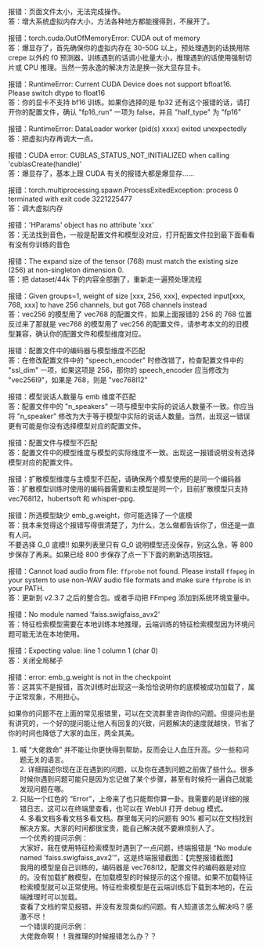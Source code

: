 报错：页面文件太小，无法完成操作。  
答：增大系统虚拟内存大小，方法各种地方都能搜得到，不展开了。  

报错：torch.cuda.OutOfMemoryError: CUDA out of memory  
答：爆显存了，首先确保你的虚拟内存在 30-50G 以上，预处理遇到的话换用除 crepe 以外的 f0 预测器，训练遇到的话调小批量大小，推理遇到的话使用强制切片或 CPU 推理。当然一劳永逸的解决方法是换一张大显存显卡。  

报错：RuntimeError: Current CUDA Device does not support bfloat16. Please switch dtype to float16  
答：你的显卡不支持 bf16 训练。如果你选择的是 fp32 还有这个报错的话，请打开你的配置文件，确认 "fp16_run" 一项为 false，并且 "half_type" 为 "fp16"  

报错：RuntimeError: DataLoader worker (pid(s) xxxx) exited unexpectedly  
答：把虚拟内存再调大一点。  

报错：CUDA error: CUBLAS_STATUS_NOT_INITIALIZED when calling 'cublasCreate(handle)'  
答：爆显存了，基本上跟 CUDA 有关的报错大都是爆显存……  

报错：torch.multiprocessing.spawn.ProcessExitedException: process 0 terminated with exit code 3221225477  
答：调大虚拟内存  

报错：'HParams' object has no attribute 'xxx'  
答：无法找到音色，一般是配置文件和模型没对应，打开配置文件拉到最下面看看有没有你训练的音色  

报错：The expand size of the tensor (768) must match the existing size (256) at non-singleton dimension 0.  
答：把 dataset/44k 下的内容全部删了，重新走一遍预处理流程  

报错：Given groups=1, weight of size [xxx, 256, xxx], expected input[xxx, 768, xxx] to have 256 channels, but got 768 channels instead  
答：vec256 的模型用了 vec768 的配置文件，如果上面报错的 256 的 768 位置反过来了那就是 vec768 的模型用了 vec256 的配置文件，请参考本文的的旧模型兼容，确认你的配置文件和模型维度对应。  

报错：配置文件中的编码器与模型维度不匹配  
答：在修改配置文件中的 "speech_encoder" 时修改错了，检查配置文件中的 "ssl_dim" 一项，如果这项是 256，那你的 speech_encoder 应当修改为 "vec256l9"，如果是 768，则是 "vec768l12"  

报错：模型说话人数量与 emb 维度不匹配  
答：配置文件中的 "n_speakers" 一项与模型中实际的说话人数量不一致。你应当将 "n_speaker" 修改为大于等于模型中实际的说话人数量。当然，出现这一错误更有可能是你没有选择模型对应的配置文件。  

报错：配置文件与模型不匹配  
答：配置文件中的模型维度与模型的实际维度不一致。出现这一报错说明没有选择模型对应的配置文件。  

报错：扩散模型维度与主模型不匹配，请确保两个模型使用的是同一个编码器  
答：扩散模型训练时使用的编码器需要和主模型是同一个，目前扩散模型只支持 vec768l12，hubertsoft 和 whisper-ppg.  

报错：所选模型缺少 emb_g.weight，你可能选择了一个底模  
答：我本来觉得这个报错写得很清楚了，为什么，怎么做都告诉你了，但还是一直有人问。  
不要选择 G_0 底模!! 如果列表里只有 G_0 说明模型还没保存，别这么急，等 800 步保存了再来。如果已经 800 步保存了点一下下面的刷新选项按钮。  

报错：Cannot load audio from file: `ffprobe` not found. Please install `ffmpeg` in your system to use non-WAV audio file formats and make sure `ffprobe` is in your PATH.  
答：更新到 v2.3.7 之后的整合包。或者手动把 FFmpeg 添加到系统环境变量中。  

报错：No module named 'faiss.swigfaiss_avx2'  
答：特征检索模型需要在本地训练本地推理，云端训练的特征检索模型因为环境问题可能无法在本地使用。  

报错：Expecting value: line 1 column 1 (char 0)  
答：关闭全局梯子  

报错：error: emb_g.weight is not in the checkpoint  
答：这其实不是报错，首次训练时出现这一条恰恰说明你的底模被成功加载了，属于正常现象，不用担心。  
  
如果你的问题不在上面的常见报错里，可以在交流群里咨询你的问题。但提问也是有讲究的，一个好的提问能让他人有回复的兴致，问题解决的速度就越快，节省了你的时间也降低了大家的血压，两全其美。  
1. 喊 “大佬救命” 并不能让你更快得到帮助，反而会让人血压升高。少一些和问题无关的语言。  
2. 详细描述你现在正在遇到的问题，以及你在遇到问题之前做了些什么。很多时候你遇到问题可能只是因为忘记做了某个步骤，甚至有时候捋一遍自己就能发现问题在哪。  
3. 只贴一个红色的 “Error”，上帝来了也只能帮你算一卦。我需要的是详细的报错日志，这可以在终端里查看，也可以在 WebUI 打开 debug 模式。  
4. 多看文档多看文档多看文档。群里每天问的问题有 90% 都可以在文档找到解决方案。大家的时间都很宝贵，能自己解决就不要麻烦别人了。  
一个优秀的提问示例：  
大家好，我在使用特征检索模型时遇到了一点问题，终端报错是 “No module named 'faiss.swigfaiss_avx2'”，这是终端报错截图：【完整报错截图】  
我用的模型是自己训练的，编码器是 vec768l12，配置文件的编码器是对应的。没有加载扩散模型，在加载模型的时候提示的这个报错。如果不加载特征检索模型就可以正常使用。特征检索模型是在云端训练后下载到本地的，在云端推理时可以加载。  
查看了文档的常见报错，并没有发现类似的问题。有人知道该怎么解决吗？感激不尽！  
一个错误的提问示例：  
大佬救命啊！！我推理的时候报错怎么办？？